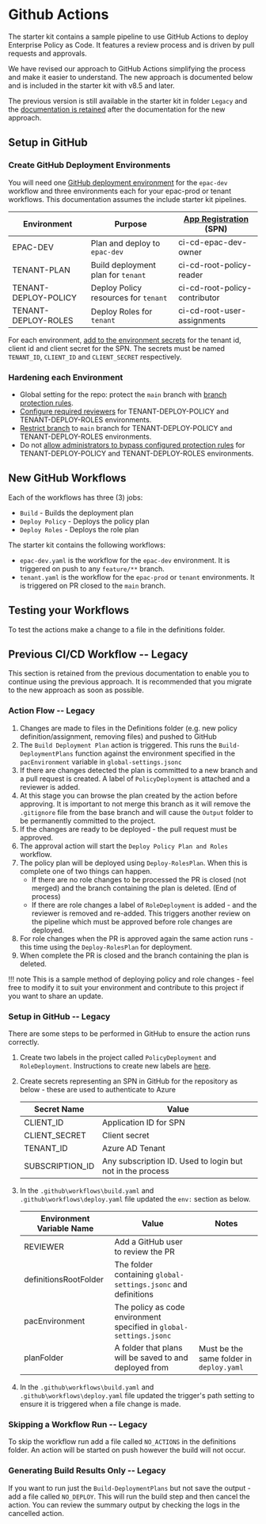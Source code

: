 # Github Actions

The starter kit contains a sample pipeline to use GitHub Actions to deploy Enterprise Policy as Code. It features a review process and is driven by pull requests and approvals.

We have revised our approach to GitHub Actions simplifying the process and make it easier to understand. The new approach is documented below and is included in the starter kit with v8.5 and later.

The previous version is still available in the starter kit in folder `Legacy` and the [documentation is retained](#previous-cicd-workflow----legacy) after the documentation for the new approach.

## Setup in GitHub

### Create GitHub Deployment Environments

You will need one [GitHub deployment environment](https://docs.github.com/en/actions/deployment/targeting-different-environments/using-environments-for-deployment) for the `epac-dev` workflow and three environments each for your epac-prod or tenant workflows. This documentation assumes the include starter kit pipelines.

| Environment | Purpose | [App Registration](./ci-cd-app-registrations.md) (SPN) |
|---|---|---|
| EPAC-DEV | Plan and deploy to `epac-dev` | ci-cd-epac-dev-owner |
| TENANT-PLAN | Build deployment plan for `tenant` | ci-cd-root-policy-reader |
| TENANT-DEPLOY-POLICY | Deploy Policy resources for `tenant` | ci-cd-root-policy-contributor |
| TENANT-DEPLOY-ROLES | Deploy Roles for `tenant` | ci-cd-root-user-assignments |

For each environment, [add to the environment secrets](https://docs.github.com/en/actions/deployment/targeting-different-environments/using-environments-for-deployment#environment-secrets) for the tenant id, client id and client secret for the SPN. The secrets must be named `TENANT_ID`, `CLIENT_ID` and `CLIENT_SECRET` respectively.

### Hardening each Environment

* Global setting for the repo: protect the `main` branch with [branch protection rules](https://docs.github.com/en/repositories/configuring-branches-and-merges-in-your-repository/managing-protected-branches/about-protected-branches).
* [Configure required reviewers](https://docs.github.com/en/actions/deployment/targeting-different-environments/using-environments-for-deployment#required-reviewers) for TENANT-DEPLOY-POLICY and TENANT-DEPLOY-ROLES environments.
* [Restrict branch](https://docs.github.com/en/actions/deployment/targeting-different-environments/using-environments-for-deployment#deployment-branches-and-tags) to `main` branch for TENANT-DEPLOY-POLICY and TENANT-DEPLOY-ROLES environments.
* Do not [allow administrators to bypass configured protection rules](https://docs.github.com/en/actions/deployment/targeting-different-environments/using-environments-for-deployment#allow-administrators-to-bypass-configured-protection-rules) for TENANT-DEPLOY-POLICY and TENANT-DEPLOY-ROLES environments.

## New GitHub Workflows

Each of the workflows has three (3) jobs:
* `Build` - Builds the deployment plan
* `Deploy Policy` - Deploys the policy plan
* `Deploy Roles` - Deploys the role plan

The starter kit contains the following workflows:

* `epac-dev.yaml` is the workflow for the `epac-dev` environment. It is triggered on push to any `feature/**` branch.
* `tenant.yaml` is the workflow for the `epac-prod` or `tenant` environments. It is triggered on PR closed to the `main` branch.

## Testing your Workflows

To test the actions make a change to a file in the definitions folder.

## Previous CI/CD Workflow -- Legacy

This section is retained from the previous documentation to enable you to continue using the previous approach. It is recommended that you migrate to the new approach as soon as possible.

### Action Flow -- Legacy

1. Changes are made to files in the Definitions folder (e.g. new policy definition/assignment, removing files) and pushed to GitHub
2. The `Build Deployment Plan` action is triggered. This runs the `Build-DeploymentPlans` function against the environment specified in the `pacEnvironment` variable in `global-settings.jsonc`
3. If there are changes detected the plan is committed to a new branch and a pull request is created. A label of `PolicyDeployment` is attached and a reviewer is added.
4. At this stage you can browse the plan created by the action before approving. It is important to not merge this branch as it will remove the `.gitignore` file from the base branch and will cause the `Output` folder to be permanently committed to the project.
5. If the changes are ready to be deployed - the pull request must be approved.
6. The approval action will start the `Deploy Policy Plan and Roles` workflow.
7. The policy plan will be deployed using `Deploy-RolesPlan`. When this is complete one of two things can happen.
    * If there are no role changes to be processed the PR is closed (not merged) and the branch containing the plan is deleted. (End of process)
    * If there are role changes a label of `RoleDeployment` is added - and the reviewer is removed and re-added. This triggers another review on the pipeline which must be approved before role changes are deployed.
8. For role changes when the PR is approved again the same action runs - this time using the `Deploy-RolesPlan` for deployment.
9. When complete the PR is closed and the branch containing the plan is deleted.

!!! note
    This is a sample method of deploying policy and role changes - feel free to modify it to suit your environment and contribute to this project if you want to share an update.

### Setup in GitHub -- Legacy

There are some steps to be performed in GitHub to ensure the action runs correctly.

1. Create two labels in the project called `PolicyDeployment` and `RoleDeployment`. Instructions to create new labels are [here](https://docs.github.com/en/issues/using-labels-and-milestones-to-track-work/managing-labels#creating-a-label).
2. Create secrets representing an SPN in GitHub for the repository as below - these are used to authenticate to Azure

    | Secret Name | Value |
    |---|---|
    | CLIENT_ID | Application ID for SPN |
    | CLIENT_SECRET | Client secret |
    | TENANT_ID | Azure AD Tenant |
    | SUBSCRIPTION_ID | Any subscription ID. Used to login but not in the process |

3. In the `.github\workflows\build.yaml` and `.github\workflows\deploy.yaml` file updated the `env:` section as below.

    | Environment Variable Name | Value | Notes |
    |---|---|---|
    | REVIEWER | Add a GitHub user to review the PR |
    | definitionsRootFolder | The folder containing `global-settings.jsonc` and definitions |
    | pacEnvironment | The policy as code environment specified in `global-settings.jsonc` |
    | planFolder | A folder that plans will be saved to and deployed from | Must be the same folder in `deploy.yaml` |

4. In the `.github\workflows\build.yaml` and `.github\workflows\deploy.yaml` file updated the trigger's path setting to ensure it is triggered when a file change is made.

### Skipping a Workflow Run -- Legacy

To skip the workflow run add a file called `NO_ACTIONS` in the definitions folder. An action will be started on push however the build will not occur.

### Generating Build Results Only -- Legacy

If you want to run just the `Build-DeploymentPlans` but not save the output - add a file called `NO_DEPLOY`. This will run the build step and then cancel the action. You can review the summary output by checking the logs in the cancelled action.
